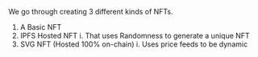 We go through creating 3 different kinds of NFTs.

1. A Basic NFT
2. IPFS Hosted NFT
 i. That uses Randomness to generate a unique NFT
3. SVG NFT (Hosted 100% on-chain)
 i. Uses price feeds to be dynamic
